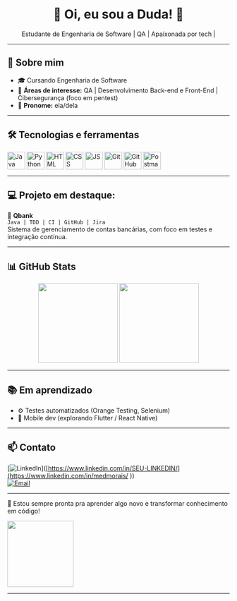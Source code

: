<h1 align="center">🌟 Oi, eu sou a Duda! 🌟</h1>
<p align="center">
Estudante de Engenharia de Software | QA | Apaixonada por tech |
</p>

---

## 👑 Sobre mim

- 🎓 Cursando Engenharia de Software
- 🚀 **Áreas de interesse:** QA | Desenvolvimento Back-end e Front-End | Cibersegurança (foco em pentest) 
- 🌈 **Pronome:** ela/dela

---

## 🛠️ Tecnologias e ferramentas

<div style="display: inline_block">
  <img align="center" alt="Java" height="40" width="40" src="https://cdn.jsdelivr.net/gh/devicons/devicon/icons/java/java-original.svg">
  <img align="center" alt="Python" height="40" width="40" src="https://cdn.jsdelivr.net/gh/devicons/devicon/icons/python/python-original.svg">
  <img align="center" alt="HTML" height="40" width="40" src="https://cdn.jsdelivr.net/gh/devicons/devicon/icons/html5/html5-original.svg">
  <img align="center" alt="CSS" height="40" width="40" src="https://cdn.jsdelivr.net/gh/devicons/devicon/icons/css3/css3-original.svg">
  <img align="center" alt="JS" height="40" width="40" src="https://cdn.jsdelivr.net/gh/devicons/devicon/icons/javascript/javascript-original.svg">
  <img align="center" alt="Git" height="40" width="40" src="https://cdn.jsdelivr.net/gh/devicons/devicon/icons/git/git-original.svg">
  <img align="center" alt="GitHub" height="40" width="40" src="https://cdn.jsdelivr.net/gh/devicons/devicon/icons/github/github-original.svg">
  <img align="center" alt="Postman" height="40" width="40" src="https://cdn.jsdelivr.net/gh/devicons/devicon/icons/postman/postman-original.svg">
</div>

---

## 💻 Projeto em destaque:

🏦 **Qbank**  
`Java | TDD | CI | GitHub | Jira`  
Sistema de gerenciamento de contas bancárias, com foco em testes e integração contínua.

---

## 📊 GitHub Stats

<div align="center">
  <img height="180em" src="https://github-readme-stats.vercel.app/api?username=MarryKukles&show_icons=true&theme=radical&count_private=true"/>
  <img height="180em" src="https://github-readme-stats.vercel.app/api/top-langs/?username=MarryKukles&layout=compact&theme=radical"/>
</div>

---

## 📚 Em aprendizado

- ⚙️ Testes automatizados (Orange Testing, Selenium)
- 📱 Mobile dev (explorando Flutter / React Native)

---

## 📫 Contato

[![LinkedIn](https://img.shields.io/badge/-LinkedIn-0077B5?style=flat-square&logo=Linkedin&logoColor=white)]([https://www.linkedin.com/in/SEU-LINKEDIN/](https://www.linkedin.com/in/medmorais/ ))  
[![Email](https://img.shields.io/badge/-Email-EA4335?style=flat-square&logo=Gmail&logoColor=white)](mailto:modias643@gmail.com)

---

💖 Estou sempre pronta pra aprender algo novo e transformar conhecimento em código!

<img src="https://media.giphy.com/media/LmNwrBhejkK9EFP504/giphy.gif" width="150">

---

